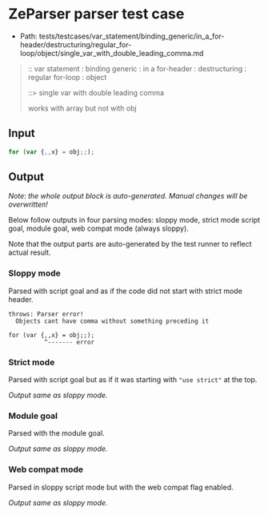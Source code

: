 # ZeParser parser test case

- Path: tests/testcases/var_statement/binding_generic/in_a_for-header/destructuring/regular_for-loop/object/single_var_with_double_leading_comma.md

> :: var statement : binding generic : in a for-header : destructuring : regular for-loop : object
>
> ::> single var with double leading comma
>
> works with array but not with obj

## Input


`````js
for (var {,,x} = obj;;);
`````

## Output

_Note: the whole output block is auto-generated. Manual changes will be overwritten!_

Below follow outputs in four parsing modes: sloppy mode, strict mode script goal, module goal, web compat mode (always sloppy).

Note that the output parts are auto-generated by the test runner to reflect actual result.

### Sloppy mode

Parsed with script goal and as if the code did not start with strict mode header.

`````
throws: Parser error!
  Objects cant have comma without something preceding it

for (var {,,x} = obj;;);
          ^------- error
`````

### Strict mode

Parsed with script goal but as if it was starting with `"use strict"` at the top.

_Output same as sloppy mode._

### Module goal

Parsed with the module goal.

_Output same as sloppy mode._

### Web compat mode

Parsed in sloppy script mode but with the web compat flag enabled.

_Output same as sloppy mode._
